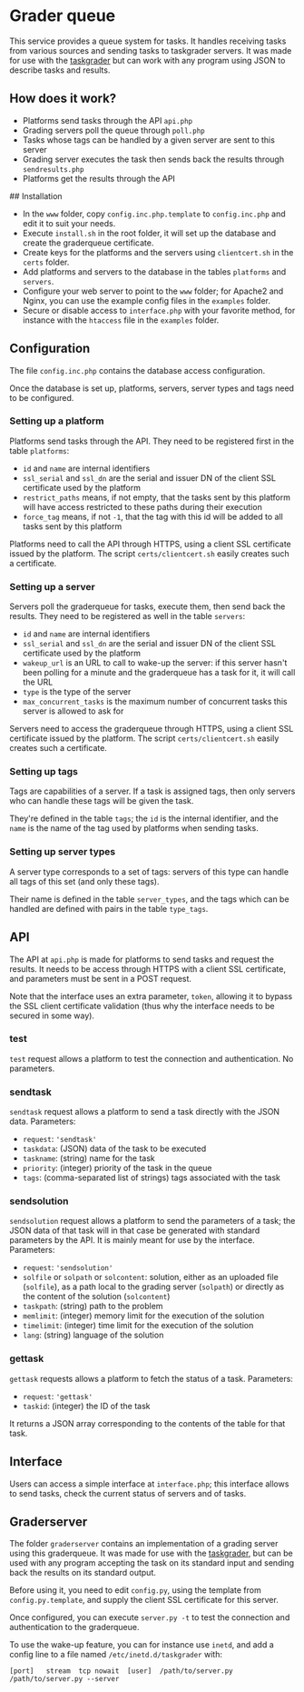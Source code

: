 # Grader queue
This service provides a queue system for tasks. It handles receiving tasks from
various sources and sending tasks to taskgrader servers. It was made for use
with the [taskgrader](https://github.com/France-ioi/taskgrader) but can work
with any program using JSON to describe tasks and results.

## How does it work?
* Platforms send tasks through the API `api.php`
* Grading servers poll the queue through `poll.php`
* Tasks whose tags can be handled by a given server are sent to this server
* Grading server executes the task then sends back the results through `sendresults.php`
* Platforms get the results through the API

## Installation
* In the `www` folder, copy `config.inc.php.template` to `config.inc.php` and edit it to suit your needs.
* Execute `install.sh` in the root folder, it will set up the database and create the graderqueue certificate.
* Create keys for the platforms and the servers using `clientcert.sh` in the `certs` folder.
* Add platforms and servers to the database in the tables `platforms` and `servers`.
* Configure your web server to point to the `www` folder; for Apache2 and Nginx, you can use the example config files in the `examples` folder.
* Secure or disable access to `interface.php` with your favorite method, for instance with the `htaccess` file in the `examples` folder.

## Configuration
The file `config.inc.php` contains the database access configuration.

Once the database is set up, platforms, servers, server types and tags need to
be configured.

### Setting up a platform
Platforms send tasks through the API. They need to be registered first in the table `platforms`:
* `id` and `name` are internal identifiers
* `ssl_serial` and `ssl_dn` are the serial and issuer DN of the client SSL certificate used by the platform
* `restrict_paths` means, if not empty, that the tasks sent by this platform will have access restricted to these paths during their execution
* `force_tag` means, if not `-1`, that the tag with this id will be added to all tasks sent by this platform

Platforms need to call the API through HTTPS, using a client SSL certificate
issued by the platform. The script `certs/clientcert.sh` easily creates such a
certificate.

### Setting up a server
Servers poll the graderqueue for tasks, execute them, then send back the results. They need to be registered as well in the table `servers`:
* `id` and `name` are internal identifiers
* `ssl_serial` and `ssl_dn` are the serial and issuer DN of the client SSL certificate used by the platform
* `wakeup_url` is an URL to call to wake-up the server: if this server hasn't been polling for a minute and the graderqueue has a task for it, it will call the URL
* `type` is the type of the server
* `max_concurrent_tasks` is the maximum number of concurrent tasks this server is allowed to ask for

Servers need to access the graderqueue through HTTPS, using a client SSL
certificate issued by the platform. The script `certs/clientcert.sh` easily
creates such a certificate.

### Setting up tags
Tags are capabilities of a server. If a task is assigned tags, then only
servers who can handle these tags will be given the task.

They're defined in the table `tags`; the `id` is the internal identifier, and
the `name` is the name of the tag used by platforms when sending tasks.

### Setting up server types
A server type corresponds to a set of tags: servers of this type can handle all
tags of this set (and only these tags).

Their name is defined in the table `server_types`, and the tags which can be
handled are defined with pairs in the table `type_tags`.

## API
The API at `api.php` is made for platforms to send tasks and request the
results. It needs to be access through HTTPS with a client SSL certificate, and
parameters must be sent in a POST request.

Note that the interface uses an extra parameter, `token`, allowing it to bypass
the SSL client certificate validation (thus why the interface needs to be
secured in some way).

### test
`test` request allows a platform to test the connection and authentication. No
parameters.

### sendtask
`sendtask` request allows a platform to send a task directly with the JSON data. Parameters:

* `request`: `'sendtask'`
* `taskdata`: (JSON) data of the task to be executed
* `taskname`: (string) name for the task
* `priority`: (integer) priority of the task in the queue
* `tags`: (comma-separated list of strings) tags associated with the task

### sendsolution
`sendsolution` request allows a platform to send the parameters of a task; the
JSON data of that task will in that case be generated with standard parameters
by the API. It is mainly meant for use by the interface. Parameters:

* `request`: `'sendsolution'`
* `solfile` or `solpath` or `solcontent`: solution, either as an uploaded file (`solfile`), as a path local to the grading server (`solpath`) or directly as the content of the solution (`solcontent`)
* `taskpath`: (string) path to the problem
* `memlimit`: (integer) memory limit for the execution of the solution
* `timelimit`: (integer) time limit for the execution of the solution
* `lang`: (string) language of the solution

### gettask
`gettask` requests allows a platform to fetch the status of a task. Parameters:

* `request`: `'gettask'`
* `taskid`: (integer) the ID of the task

It returns a JSON array corresponding to the contents of the table for that
task.

## Interface
Users can access a simple interface at `interface.php`; this interface allows
to send tasks, check the current status of servers and of tasks.

## Graderserver
The folder `graderserver` contains an implementation of a grading server using
this graderqueue. It was made for use with the
[taskgrader](https://github.com/France-ioi/taskgrader), but can be used with
any program accepting the task on its standard input and sending back the
results on its standard output.

Before using it, you need to edit `config.py`, using the template from
`config.py.template`, and supply the client SSL certificate for this server.

Once configured, you can execute `server.py -t` to test the connection and
authentication to the graderqueue.

To use the wake-up feature, you can for instance use `inetd`, and add a config
line to a file named `/etc/inetd.d/taskgrader` with:

    [port]   stream  tcp nowait  [user]  /path/to/server.py /path/to/server.py --server

